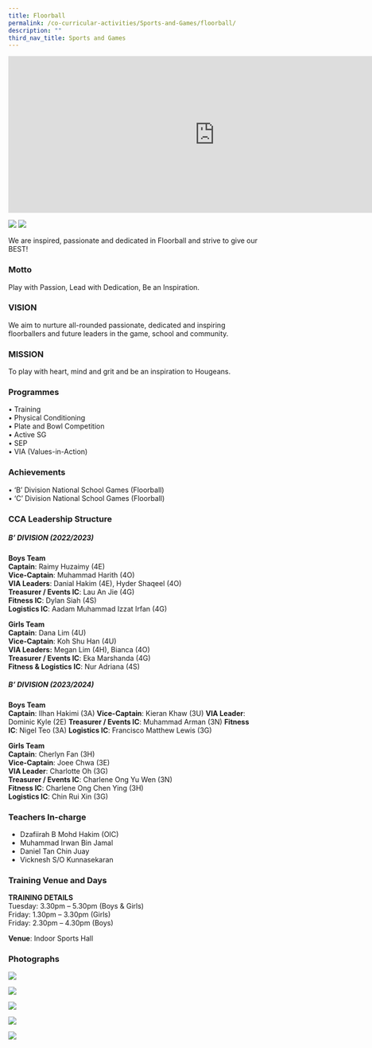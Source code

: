 ```yaml
---
title: Floorball
permalink: /co-curricular-activities/Sports-and-Games/floorball/
description: ""
third_nav_title: Sports and Games
---
```

<center><iframe width="830" height="315" src="https://www.youtube.com/embed/YfXCFszSLgE" title="2022 Floorball Open House" frameborder="0" allow="accelerometer; autoplay; clipboard-write; encrypted-media; gyroscope; picture-in-picture" allowfullscreen=""></iframe></center>

![](/images/flb1.jpeg)
![](/images/flb2.jpeg)

We are inspired, passionate and dedicated in Floorball and strive to give our BEST!

### Motto  
Play with Passion, Lead with Dedication, Be an Inspiration.

### VISION
We aim to nurture all-rounded passionate, dedicated and inspiring floorballers and future leaders in the game, school and community.

### MISSION
To play with heart, mind and grit and be an inspiration to Hougeans.


### Programmes

•	Training  
•	Physical Conditioning  
•	Plate and Bowl Competition  
•	Active SG  
•	SEP  
•	VIA (Values-in-Action)  


### Achievements

•	‘B’ Division National School Games (Floorball)  
•	‘C’ Division National School Games (Floorball)


### CCA Leadership Structure
##### B’ DIVISION (2022/2023)  
**Boys Team**  
**Captain**: Raimy Huzaimy (4E)  
**Vice-Captain**: Muhammad Harith (4O)  
**VIA Leaders**: Danial Hakim (4E), Hyder Shaqeel (4O)  
**Treasurer / Events IC**: Lau An Jie (4G)  
**Fitness IC**: Dylan Siah (4S)  
**Logistics IC**: Aadam Muhammad Izzat Irfan (4G)  

**Girls Team**  
**Captain**: Dana Lim (4U)  
**Vice-Captain**: Koh Shu Han (4U)  
**VIA Leaders:** Megan Lim (4H), Bianca (4O)  
**Treasurer / Events IC**: Eka Marshanda (4G)  
**Fitness &amp; Logistics IC**: Nur Adriana (4S)  

##### B’ DIVISION (2023/2024)
**Boys Team**  
**Captain**: Ilhan Hakimi (3A)
**Vice-Captain**: Kieran Khaw (3U)
**VIA Leader**: Dominic Kyle (2E)
**Treasurer / Events IC**: Muhammad Arman (3N)
**Fitness IC**: Nigel Teo (3A)
**Logistics IC**: Francisco Matthew Lewis (3G)

**Girls Team**  
**Captain**: Cherlyn Fan (3H)  
**Vice-Captain**: Joee Chwa (3E)  
**VIA Leader**: Charlotte Oh (3G)  
**Treasurer / Events IC**: Charlene Ong Yu Wen (3N)  
**Fitness IC**: Charlene Ong Chen Ying (3H)  
**Logistics IC**: Chin Rui Xin (3G)  


### Teachers In-charge
*  Dzafiirah B Mohd Hakim (OIC)  
*  Muhammad Irwan Bin Jamal  
*  Daniel Tan Chin Juay  
*  Vicknesh S/O Kunnasekaran  

### Training Venue and Days
**TRAINING DETAILS**  
Tuesday: 3.30pm – 5.30pm (Boys &amp; Girls)      
Friday: 1.30pm – 3.30pm (Girls)  
Friday: 2.30pm – 4.30pm (Boys)

**Venue**: Indoor Sports Hall 


### Photographs

![](/images/flb3.jpeg)

![](/images/flb4.jpeg)

![](/images/flb5.jpeg)

![](/images/flb6.jpeg)

![](/images/flb7.jpeg)
